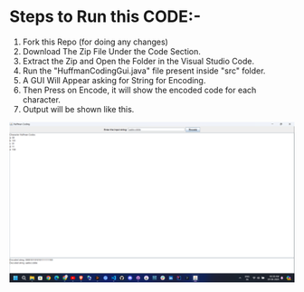 # Steps to Run this CODE:-
1. Fork this Repo (for doing any changes)
2. Download The Zip File Under the Code Section.
3. Extract the Zip and Open the Folder in the Visual Studio Code.
4. Run the "HuffmanCodingGui.java" file present inside "src" folder.
5. A GUI Will Appear asking for String for Encoding.
6. Then Press on Encode, it will show the encoded code for each character.
7. Output will be shown like this.

<img title="a title" alt="Alt text" src="/output.png">
